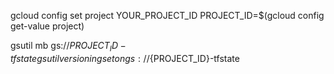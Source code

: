 gcloud config set project YOUR_PROJECT_ID
PROJECT_ID=$(gcloud config get-value project)

gsutil mb gs://${PROJECT_ID}-tfstate
gsutil versioning set on gs://${PROJECT_ID}-tfstate